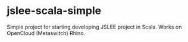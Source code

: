# jslee-scala-simple
Simple project for starting developing JSLEE project in Scala. Works on OpenCloud (Metaswitch) Rhino.
